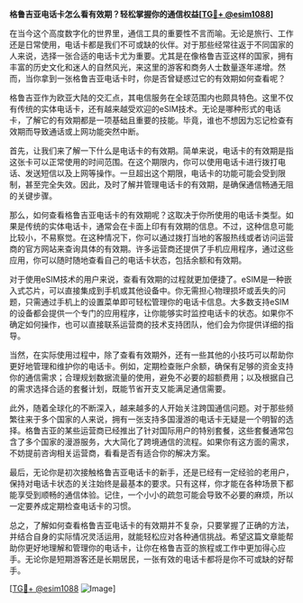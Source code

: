 **格鲁吉亚电话卡怎么看有效期？轻松掌握你的通信权益[[TG💪+ @esim1088](https://t.me/s/esim1088)]**

在当今这个高度数字化的世界里，通信工具的重要性不言而喻。无论是旅行、工作还是日常使用，电话卡都是我们不可或缺的伙伴。对于那些经常往返于不同国家的人来说，选择一张合适的电话卡尤为重要。尤其是在像格鲁吉亚这样的国家，拥有丰富的历史文化和迷人的自然风光，来这里的游客和商务人士数量逐年递增。然而，当你拿到一张格鲁吉亚电话卡时，你是否曾疑惑过它的有效期如何查看呢？

格鲁吉亚作为欧亚大陆的交汇点，其电信服务在全球范围内也颇具特色。这里不仅有传统的实体电话卡，还有越来越受欢迎的eSIM技术。无论是哪种形式的电话卡，了解它的有效期都是一项基础且重要的技能。毕竟，谁也不想因为忘记检查有效期而导致通话或上网功能突然中断。

首先，让我们来了解一下什么是电话卡的有效期。简单来说，电话卡的有效期是指这张卡可以正常使用的时间范围。在这个期限内，你可以使用电话卡进行拨打电话、发送短信以及上网等操作。一旦超出这个期限，电话卡的功能可能会受到限制，甚至完全失效。因此，及时了解并管理电话卡的有效期，是确保通信畅通无阻的关键步骤。

那么，如何查看格鲁吉亚电话卡的有效期呢？这取决于你所使用的电话卡类型。如果是传统的实体电话卡，通常会在卡面上印有有效期的信息。不过，这种信息可能比较小，不易察觉。在这种情况下，你可以通过拨打当地的客服热线或者访问运营商的官方网站来查询具体的有效期。许多运营商还提供了手机应用程序，通过这些应用，你可以随时随地查看自己的电话卡状态，包括余额和有效期。

对于使用eSIM技术的用户来说，查看有效期的过程就更加便捷了。eSIM是一种嵌入式芯片，可以直接集成到手机或其他设备中。你无需担心物理损坏或丢失的问题，只需通过手机上的设置菜单即可轻松管理你的电话卡信息。大多数支持eSIM的设备都会提供一个专门的应用程序，让你能够实时监控电话卡的状态。如果你不确定如何操作，也可以直接联系运营商的技术支持团队，他们会为你提供详细的指导。

当然，在实际使用过程中，除了查看有效期外，还有一些其他的小技巧可以帮助你更好地管理和维护你的电话卡。例如，定期检查账户余额，确保有足够的资金支持你的通信需求；合理规划数据流量的使用，避免不必要的超额费用；以及根据自己的需求选择合适的套餐计划，既能节省开支又能满足通信需要。

此外，随着全球化的不断深入，越来越多的人开始关注跨国通信问题。对于那些频繁往来于多个国家的人来说，拥有一张支持多国漫游的电话卡无疑是一个明智的选择。格鲁吉亚的某些运营商已经推出了针对国际用户的特别套餐，这些套餐通常包含了多个国家的漫游服务，大大简化了跨境通信的流程。如果你有这方面的需求，不妨提前咨询相关运营商，看看是否有适合你的解决方案。

最后，无论你是初次接触格鲁吉亚电话卡的新手，还是已经有一定经验的老用户，保持对电话卡状态的关注始终是最基本的要求。只有这样，你才能在各种场景下都能享受到顺畅的通信体验。记住，一个小小的疏忽可能会导致不必要的麻烦，所以一定要养成定期检查电话卡的习惯。

总之，了解如何查看格鲁吉亚电话卡的有效期并不复杂，只要掌握了正确的方法，并结合自身的实际情况灵活运用，就能轻松应对各种通信挑战。希望这篇文章能帮助你更好地理解和管理你的电话卡，让你在格鲁吉亚的旅程或工作中更加得心应手。无论你是短期游客还是长期居民，一张有效的电话卡都将是你不可或缺的好帮手。

[[TG💪+ @esim1088](https://t.me/s/esim1088) ![Image](https://i.postimg.cc/4NQfJmqS/Snipaste-2025-05-13-00-14-12.png)]